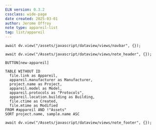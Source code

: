 ```yaml
---
ELN version: 0.3.2
cssclass: wide-page
date created: 2025-03-01
author: Jerome Offroy
note type: appareil-list
tag: list/appareil
---
```

```dataviewjs
await dv.view("/assets/javascript/dataview/views/navbar", {});
```

```dataviewjs
await dv.view("/Assets/javascript/dataview/views/note_header", {});
```

`BUTTON[new-appareil]`

```dataview
TABLE WITHOUT ID
  file.link as Appareil,
  appareil.manufacturer as Manufacturer,
  project.name as Project,
  appareil.model as Model,
  appareil.protocols as "Protocols",
  appareil.location.building as Building,
  file.ctime as Created,
  file.mtime as Modified
FROM #appareil AND !"Assets"
SORT project.name, sample.name ASC
```

```dataviewjs
await dv.view("/Assets/javascript/dataview/views/note_footer", {});
```
